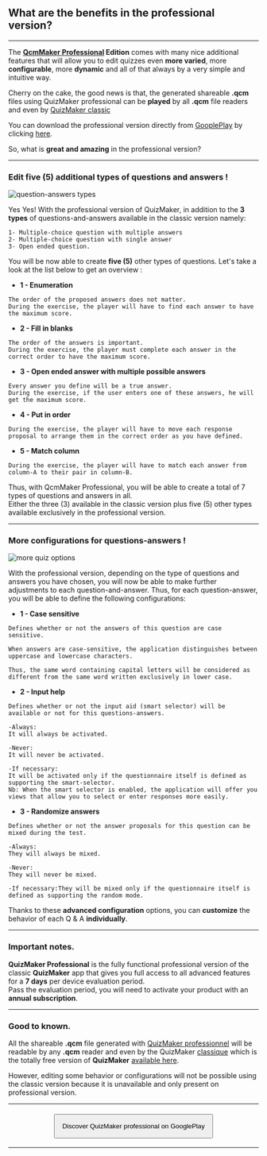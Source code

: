 ## What are the benefits in the professional version?

---

The **[QcmMaker Professional][GooglePlay] Edition** comes with many nice additional features that will allow you to edit quizzes even **more varied**, more **configurable**, more **dynamic** and all of that always by a very simple and intuitive way.  

Cherry on the cake, the good news is that, the generated shareable **.qcm**  files using QuizMaker professional can be **played** by all **.qcm** file readers and even by [QuizMaker classic][GooglePlay_classic]  

You can download the professional version directly from [GooplePlay][GooglePlay] by clicking [here][GooglePlay].  

So, what is **great and amazing** in the professional version?  

---
### Edit five (5) additional types of questions and answers !

![question-answers types][picture1]  

Yes Yes! With the professional version of QuizMaker, in addition to the **3 types** of questions-and-answers available in the classic version namely:
```
1- Multiple-choice question with multiple answers
2- Multiple-choice question with single answer
3- Open ended question.
```

You will be now able to create **five (5)** other types of questions.
Let's take a look at the list below to get an overview :

* **1 - Enumeration**  

```
The order of the proposed answers does not matter.
During the exercise, the player will have to find each answer to have the maximum score.
```

* **2 - Fill in blanks**  

```
The order of the answers is important.
During the exercise, the player must complete each answer in the correct order to have the maximum score.
```

* **3 - Open ended answer with multiple possible answers**  

```
Every answer you define will be a true answer.
During the exercise, if the user enters one of these answers, he will get the maximum score.
```

* **4 - Put in order**  

```
During the exercise, the player will have to move each response proposal to arrange them in the correct order as you have defined.
```

* **5 - Match column**  

```
During the exercise, the player will have to match each answer from column-A to their pair in column-B.
```

Thus, with QcmMaker Professional, you will be able to create a total of 7 types of questions and answers in all.  
Either the three (3) available in the classic version plus five (5) other types available exclusively in the professional version.  

---

### More configurations for questions-answers !
![more quiz options][picture2]  

With the professional version, depending on the type of questions and answers you have chosen, you will now be able to make further adjustments to each question-and-answer.
Thus, for each question-answer, you will be able to define the following configurations:  

* **1 - Case sensitive**  

```
Defines whether or not the answers of this question are case sensitive.

When answers are case-sensitive, the application distinguishes between uppercase and lowercase characters.

Thus, the same word containing capital letters will be considered as different from the same word written exclusively in lower case.
```

* **2 - Input help**  

```
Defines whether or not the input aid (smart selector) will be available or not for this questions-answers.

-Always:
It will always be activated.

-Never:
It will never be activated.

-If necessary:
It will be activated only if the questionnaire itself is defined as supporting the smart-selector.
Nb: When the smart selector is enabled, the application will offer you views that allow you to select or enter responses more easily.
```

* **3 - Randomize answers**  

```
Defines whether or not the answer proposals for this question can be mixed during the test.

-Always:
They will always be mixed.

-Never:
They will never be mixed.

-If necessary:They will be mixed only if the questionnaire itself is defined as supporting the random mode.
```
Thanks to these **advanced configuration** options, you can **customize** the behavior of each Q & A **individually**.

---
### Important notes.

**QuizMaker Professional** is the fully functional professional version of the classic **QuizMaker** app that gives you full access to all advanced features for a **7 days** per device evaluation period.  
Pass the evaluation period, you will need to activate your product with an **annual subscription**.  

---
### Good to known.

All the shareable **.qcm** file generated with [QuizMaker professionnel][GooglePlay] will be readable by any **.qcm** reader and even by the QuizMaker [classique][GooglePlay_classic] which is the totally free version of **QuizMaker** [available here][GooglePlay_classic].  

However, editing some behavior or configurations will not be possible using the classic version because it is unavailable and only present on professional version.  

---

#### <div style="text-align:center"><a href="https://play.google.com/store/apps/details?id=com.qmaker.qcm.maker"><button style="padding:15px">Discover QuizMaker professional on GooglePlay</button></a></div>

---

[pro_icon]: https://qcmmaker.qmakertech.com/documentations/advantages-qcmmaker-pro/resources/qcm_icon_pro.png
[picture1]: https://qcmmaker.qmakertech.com/documentations/advantages-qcmmaker-pro/resources/picture1-en.png
[picture2]: https://qcmmaker.qmakertech.com/documentations/advantages-qcmmaker-pro/resources/picture2-en.png
[picture3]: https://qcmmaker.qmakertech.com/documentations/advantages-qcmmaker-pro/resources/picture3.png
[picture4]: https://qcmmaker.qmakertech.com/documentations/advantages-qcmmaker-pro/resources/picture4.png
[call_to_action]: qcmmaker://activities/MySpaceActivity
[challenge_mode_details]: https://github.com/Q-maker/document-qmaker-specifications/blob/master/FAQ/apps/Android/fr/challenge_mode.md
[GooglePlay_classic]: https://play.google.com/store/apps/details?id=com.devup.qcm.maker
[GooglePlay]: https://play.google.com/store/apps/details?id=com.qmaker.qcm.maker
